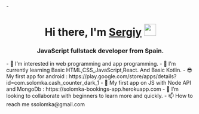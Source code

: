 -<h1 align="center">Hi there, I'm <a href="https://solomka.dev/" target="_blank">Sergiy</a> 
<img src="https://github.com/blackcater/blackcater/raw/main/images/Hi.gif" height="32"/></h1>
<h3 align="center">JavaScript fullstack developer from Spain.</h3>
- 👀 I’m interested in web programming and app programming.
- 🌱 I’m currently learning Basic HTML,CSS_JavaScript,React. And Basic Kotlin.
- 😎 My first app for android : https://play.google.com/store/apps/details?id=com.solomka.cash_counter_dark_1
- 📅 My first app on JS with Node API and MongoDb : https://solomka-bookings-app.herokuapp.com
- 💞️ I’m looking to collaborate with beginners to learn more and quickly.
- 📫 How to reach me ssolomka@gmail.com

